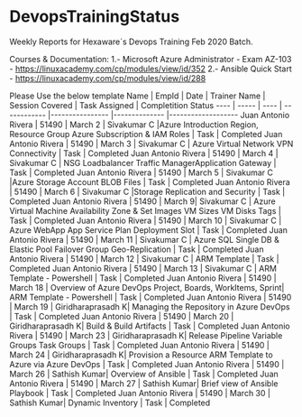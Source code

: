 # DevopsTrainingStatus
Weekly Reports for Hexaware´s Devops Training Feb 2020 Batch.

Courses & Documentation:
1.- Microsoft Azure Administrator - Exam AZ-103 - https://linuxacademy.com/cp/modules/view/id/352
2.- Ansible Quick Start - https://linuxacademy.com/cp/modules/view/id/288

Please Use the below template
Name | EmpId | Date | Trainer Name | Session Covered | Task Assigned | Completition Status 
---- | ----- | ---- | ------------ |---------------- |-------------- |------------------- 
Juan Antonio Rivera | 51490 | March 2 | Sivakumar C |Azure Introduction Region, Resource Group Azure Subscription & IAM Roles | Task | Completed
Juan Antonio Rivera | 51490 | March 3 | Sivakumar C | Azure Virtual Network VPN Connectivity | Task | Completed
Juan Antonio Rivera | 51490 | March 4 | Sivakumar C | NSG Loadbalancer Traffic ManagerApplication Gateway | Task | Completed
Juan Antonio Rivera | 51490 | March 5 | Sivakumar C |Azure Storage Account BLOB Files  | Task | Completed 
Juan Antonio Rivera | 51490 | March 6 | Sivakumar C |Storage Replication and Security  | Task | Completed 
Juan Antonio Rivera | 51490 | March 9| Sivakumar C | Azure Virtual Machine Availability Zone & Set Images  VM Sizes VM Disks Tags | Task | Completed 
Juan Antonio Rivera | 51490 | March 10 | Sivakumar C | Azure WebApp App Service Plan Deployment Slot | Task | Completed 
Juan Antonio Rivera | 51490 | March 11 | Sivakumar C | Azure SQL Single DB & Elastic Pool Failover Group Geo-Replication | Task | Completed 
Juan Antonio Rivera | 51490 | March 12 | Sivakumar C | ARM Template | Task | Completed
Juan Antonio Rivera | 51490 | March 13 | Sivakumar C | ARM Template - Powershell | Task | Completed 
Juan Antonio Rivera | 51490 | March 18 | Overview of Azure DevOps Project, Boards, WorkItems, Sprint| ARM Template - Powershell | Task | Completed 
Juan Antonio Rivera | 51490 | March 19 | Giridharaprasadh K| Managing the Repository in Azure DevOps | Task | Completed 
Juan Antonio Rivera | 51490 | March 20 | Giridharaprasadh K| Build & Build Artifacts | Task | Completed 
Juan Antonio Rivera | 51490 | March 23 | Giridharaprasadh K| Release Pipeline Variable Groups Task Groups | Task | Completed 
Juan Antonio Rivera | 51490 | March 24 | Giridharaprasadh K| Provision a Resource ARM Template to Azure via Azure DevOps | Task | Completed 
Juan Antonio Rivera | 51490 | March 26 | Sathish Kumar| Overview of Ansible | Task | Completed
Juan Antonio Rivera | 51490 | March 27 | Sathish Kumar| Brief view of Ansible Playbook | Task | Completed
Juan Antonio Rivera | 51490 | March 30 | Sathish Kumar| Dynamic Inventory | Task | Completed
